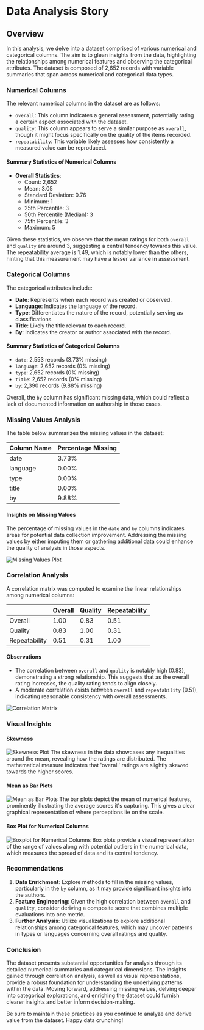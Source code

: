 # Data Analysis Story

## Overview
In this analysis, we delve into a dataset comprised of various numerical and categorical columns. The aim is to glean insights from the data, highlighting the relationships among numerical features and observing the categorical attributes. The dataset is composed of 2,652 records with variable summaries that span across numerical and categorical data types. 

### Numerical Columns
The relevant numerical columns in the dataset are as follows:
- `overall`: This column indicates a general assessment, potentially rating a certain aspect associated with the dataset.
- `quality`: This column appears to serve a similar purpose as `overall`, though it might focus specifically on the quality of the items recorded.
- `repeatability`: This variable likely assesses how consistently a measured value can be reproduced.

#### Summary Statistics of Numerical Columns
- **Overall Statistics**:
    - Count: 2,652
    - Mean: 3.05
    - Standard Deviation: 0.76
    - Minimum: 1
    - 25th Percentile: 3
    - 50th Percentile (Median): 3
    - 75th Percentile: 3
    - Maximum: 5

Given these statistics, we observe that the mean ratings for both `overall` and `quality` are around 3, suggesting a central tendency towards this value. The repeatability average is 1.49, which is notably lower than the others, hinting that this measurement may have a lesser variance in assessment.

### Categorical Columns
The categorical attributes include:
- **Date**: Represents when each record was created or observed.
- **Language**: Indicates the language of the record.
- **Type**: Differentiates the nature of the record, potentially serving as classifications.
- **Title**: Likely the title relevant to each record.
- **By**: Indicates the creator or author associated with the record.

#### Summary Statistics of Categorical Columns
- `date`: 2,553 records (3.73% missing)
- `language`: 2,652 records (0% missing)
- `type`: 2,652 records (0% missing)
- `title`: 2,652 records (0% missing)
- `by`: 2,390 records (9.88% missing)

Overall, the `by` column has significant missing data, which could reflect a lack of documented information on authorship in those cases. 

### Missing Values Analysis
The table below summarizes the missing values in the dataset:

| Column Name | Percentage Missing |
|-------------|---------------------|
| date        | 3.73%               |
| language    | 0.00%               |
| type        | 0.00%               |
| title       | 0.00%               |
| by          | 9.88%               |

#### Insights on Missing Values
The percentage of missing values in the `date` and `by` columns indicates areas for potential data collection improvement. Addressing the missing values by either imputing them or gathering additional data could enhance the quality of analysis in those aspects.

![Missing Values Plot](missing_values.png)

### Correlation Analysis
A correlation matrix was computed to examine the linear relationships among numerical columns:

|               | Overall | Quality | Repeatability |
|---------------|---------|---------|---------------|
| Overall       | 1.00    | 0.83    | 0.51          |
| Quality       | 0.83    | 1.00    | 0.31          |
| Repeatability  | 0.51    | 0.31    | 1.00          |

#### Observations
- The correlation between `overall` and `quality` is notably high (0.83), demonstrating a strong relationship. This suggests that as the overall rating increases, the quality rating tends to align closely.
- A moderate correlation exists between `overall` and `repeatability` (0.51), indicating reasonable consistency with overall assessments.

![Correlation Matrix](correlation_matrix.png)

### Visual Insights 
#### Skewness
![Skewness Plot](skewness_plot.png)
The skewness in the data showcases any inequalities around the mean, revealing how the ratings are distributed. The mathematical measure indicates that 'overall' ratings are slightly skewed towards the higher scores.

#### Mean as Bar Plots
![Mean as Bar Plots](mean_as_bar_plots.png)
The bar plots depict the mean of numerical features, prominently illustrating the average scores it's capturing. This gives a clear graphical representation of where perceptions lie on the scale.

#### Box Plot for Numerical Columns
![Boxplot for Numerical Columns](boxplot_num_cols.png)
Box plots provide a visual representation of the range of values along with potential outliers in the numerical data, which measures the spread of data and its central tendency.

### Recommendations
1. **Data Enrichment**: Explore methods to fill in the missing values, particularly in the `by` column, as it may provide significant insights into the authors.
2. **Feature Engineering**: Given the high correlation between `overall` and `quality`, consider deriving a composite score that combines multiple evaluations into one metric.
3. **Further Analysis**: Utilize visualizations to explore additional relationships among categorical features, which may uncover patterns in types or languages concerning overall ratings and quality.

### Conclusion
The dataset presents substantial opportunities for analysis through its detailed numerical summaries and categorical dimensions. The insights gained through correlation analysis, as well as visual representations, provide a robust foundation for understanding the underlying patterns within the data. Moving forward, addressing missing values, delving deeper into categorical explorations, and enriching the dataset could furnish clearer insights and better inform decision-making.

Be sure to maintain these practices as you continue to analyze and derive value from the dataset. Happy data crunching!